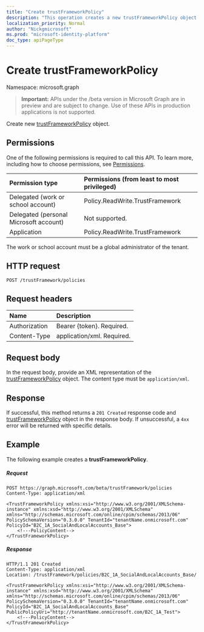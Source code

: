 ```yaml
---
title: "Create trustFrameworkPolicy"
description: "This operation creates a new trustFrameworkPolicy object in an Azure AD B2C tenant." 
localization_priority: Normal
author: "Nickgmicrosoft"
ms.prod: "microsoft-identity-platform"
doc_type: apiPageType
---
```

# Create trustFrameworkPolicy

Namespace: microsoft.graph

> **Important:** APIs under the /beta version in Microsoft Graph are in preview and are subject to change. Use of these APIs in production applications is not supported.

Create new [trustFrameworkPolicy](../resources/trustframeworkpolicy.md) object.

## Permissions

One of the following permissions is required to call this API. To learn more, including how to choose permissions, see [Permissions](/graph/permissions-reference.md).

|Permission type      | Permissions (from least to most privileged)              |
|:--------------------|:---------------------------------------------------------|
|Delegated (work or school account)|Policy.ReadWrite.TrustFramework|
|Delegated (personal Microsoft account)| Not supported.|
|Application|Policy.ReadWrite.TrustFramework|

The work or school account must be a global administrator of the tenant.

## HTTP request

<!-- { "blockType": "ignored" } -->
```http
POST /trustFramework/policies
```

## Request headers

|Name|Description|
|:---------------|:----------|
|Authorization|Bearer {token}. Required.|
|Content-Type|application/xml. Required.|

## Request body

In the request body, provide an XML representation of the [trustFrameworkPolicy](../resources/trustframeworkpolicy.md) object. The content type must be `application/xml`.

## Response

If successful, this method returns a `201 Created` response code and [trustFrameworkPolicy](../resources/trustframeworkpolicy.md) object in the response body. If unsuccessful, a `4xx` error will be returned with specific details.

## Example

The following example creates a **trustFrameworkPolicy**.

##### Request

<!-- {
  "blockType": "ignored",
  "truncated": true,
  "name": "create_trustframeworkpolicy_from_trustframeworkpolicy"
}-->
```http
POST https://graph.microsoft.com/beta/trustFramework/policies
Content-Type: application/xml

<TrustFrameworkPolicy xmlns:xsi="http://www.w3.org/2001/XMLSchema-instance" xmlns:xsd="http://www.w3.org/2001/XMLSchema" xmlns="http://schemas.microsoft.com/online/cpim/schemas/2013/06" PolicySchemaVersion="0.3.0.0" TenantId="tenantName.onmicrosoft.com" PolicyId="B2C_1A_SocialAndLocalAccounts_Base">
    <!---PolicyContent-->
</TrustFrameworkPolicy>
```

##### Response

<!-- {
  "blockType": "ignored",
  "truncated": true,
  "@odata.type": "microsoft.graph.trustFrameworkPolicy"
} -->
```http
HTTP/1.1 201 Created
Content-Type: application/xml
Location: /trustFramework/policies/B2C_1A_SocialAndLocalAccounts_Base/

<TrustFrameworkPolicy xmlns:xsi="http://www.w3.org/2001/XMLSchema-instance" xmlns:xsd="http://www.w3.org/2001/XMLSchema" xmlns="http://schemas.microsoft.com/online/cpim/schemas/2013/06" PolicySchemaVersion="0.3.0.0" TenantId="tenantName.onmicrosoft.com" PolicyId="B2C_1A_SocialAndLocalAccounts_Base" PublicPolicyUri="http://tenantName.onmicrosoft.com/B2C_1A_Test">
    <!---PolicyContent-->
</TrustFrameworkPolicy>
```
<!-- uuid: 8fcb5dbc-d5aa-4681-8e31-b001d5168d79
2015-10-25 14:57:30 UTC -->
<!-- {
  "type": "#page.annotation",
  "description": "Create trustFrameworkPolicy",
  "keywords": "",
  "section": "documentation",
  "tocPath": ""
}-->


